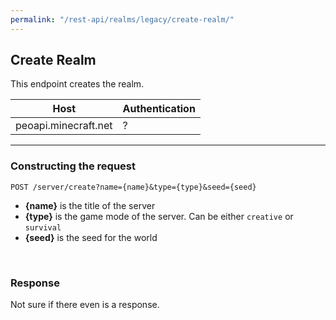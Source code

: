 ```yaml
---
permalink: "/rest-api/realms/legacy/create-realm/"
---
```


## Create Realm
This endpoint creates the realm.

| Host                        | Authentication |
| --------------------------- | -------------- |
| peoapi.minecraft.net        | ?              |

---

### Constructing the request
```
POST /server/create?name={name}&type={type}&seed={seed}
```

* **{name}** is the title of the server  
* **{type}** is the game mode of the server. Can be either `creative` or `survival`  
* **{seed}** is the seed for the world  

<br>

### Response
Not sure if there even is a response.